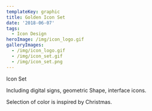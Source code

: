 ```yaml
---
templateKey: graphic
title: Golden Icon Set
date: '2018-06-07'
tags:
  - Icon Design
heroImage: /img/icon_logo.gif
galleryImages:
  - /img/icon_logo.gif
  - /img/icon_set.gif
  - /img/icon_set.png
---
```

Icon Set 

Including digital signs, geometric Shape, interface icons.

Selection of color is inspired by Christmas.
